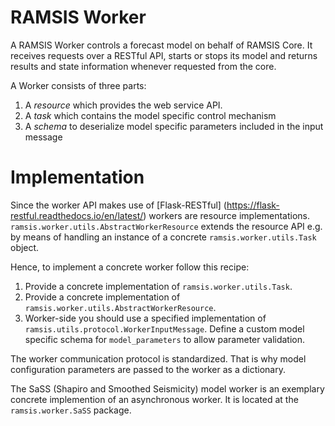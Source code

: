 # RAMSIS Worker 

A RAMSIS Worker controls a forecast model on behalf of RAMSIS Core. It
receives requests over a RESTful API, starts or stops its model
and returns results and state information whenever requested from the core.

A Worker consists of three parts:

1. A *resource* which provides the web service API.
2. A *task* which contains the model specific control mechanism
3. A *schema* to deserialize model specific parameters included in the input
message


# Implementation

Since the worker API makes use of [Flask-RESTful]
(https://flask-restful.readthedocs.io/en/latest/) workers are resource
implementations. `ramsis.worker.utils.AbstractWorkerResource` extends the
resource API e.g. by means of handling an instance of a concrete
`ramsis.worker.utils.Task` object.

Hence, to implement a concrete worker follow this recipe:

1. Provide a concrete implementation of `ramsis.worker.utils.Task`.
2. Provide a concrete implementation of
`ramsis.worker.utils.AbstractWorkerResource`.
3. Worker-side you should use a specified implementation of
`ramsis.utils.protocol.WorkerInputMessage`. Define a custom model specific
schema for `model_parameters` to allow parameter validation.

The worker communication protocol is standardized. That is why model
configuration parameters are passed to the worker as a dictionary.

The SaSS (Shapiro and Smoothed Seismicity) model worker is an exemplary
concrete implemention of an asynchronous worker. It is located at the
`ramsis.worker.SaSS` package.
